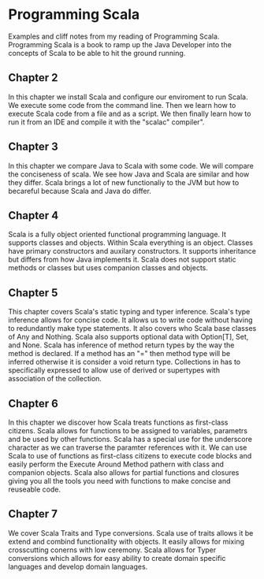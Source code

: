 # Programming Scala
Examples and cliff notes from my reading of Programming Scala. Programming Scala is a book to ramp up the Java Developer into the concepts of Scala to be able to hit the ground running.

## Chapter 2
In this chapter we install Scala and configure our enviroment to run Scala. We execute some code from the command line. Then we learn how to execute Scala code from a file and as a script. We then finally learn how to run it from an IDE and compile it with the "scalac" compiler".

## Chapter 3
In this chapter we compare Java to Scala with some code. We will compare the conciseness of scala. We see how Java and Scala are similar and how they differ. Scala brings a lot of new functionaliy to the JVM but how to becareful because Scala and Java do differ.

## Chapter 4
Scala is a fully object oriented functional programming language. It supports classes and objects. Within Scala everything is an object. Classes have primary constructors and auxilary constructors. It supports inheritance but differs from how Java implements it. Scala does not support static methods or classes but uses companion classes and objects.

## Chapter 5
This chapter covers Scala's static typing and typer inference. Scala's type inference allows for concise code. It allows us to write code without having to redundantly make type statements. It also covers who Scala base classes of Any and Nothing. Scala also supports optional data with Option[T], Set, and None. Scala has inference of method return types by the way the method is declared. If a method has an "=" then method type will be inferred otherwise it is consider a void return type. Collections in has to specifically expressed to allow use of derived or supertypes with association of the collection.

## Chapter 6
In this chapter we discover how Scala treats functions as first-class citizens. Scala allows for functions to be assigned to variables, parametrs and be used by other functions. Scala has a special use for the underscore character as we can traverse the paramter references with it. We can use Scala to use of functions as first-class citizens to execute code blocks and easily perform the Execute Around Method pathern with class and companion objects. Scala also allows for partial functions and closures giving you all the tools you need with functions to make concise and reuseable code.

## Chapter 7
We cover Scala Traits and Type conversions. Scala use of traits allows it be extend and combind functionality with objects. It easily allows for mixing crosscutting conerns with low ceremony. Scala allows for Typer conversions which allows for easy ability to create domain specific languages and develop domain languages.
